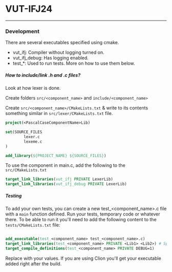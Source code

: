# VUT-IFJ24

---

### Development

There are several executables specified using cmake.

- vut_ifj: Compiler without logging turned on.
- vut_ifj_debug: Has logging enabled.
- test_*: Used to run tests. More on how to use them below.

##### How to include/link .h and .c files?

Look at how lexer is done.

Create folders `src/<component_name>` and `include/<component_name>`

Create `src/<component_name>/CMakeLists.txt` & write to its contents something similar in `src/lexer/CMakeLists.txt` file.
```cmake
project(<PascalCaseComponentName>Lib)

set(SOURCE_FILES
        lexer.c
        lexeme.c
)

add_library(${PROJECT_NAME} ${SOURCE_FILES})
```

To use the component in main.c, add the following to the `src/CMakeLists.txt`
```cmake
target_link_libraries(vut_ifj PRIVATE LexerLib)
target_link_libraries(vut_ifj_debug PRIVATE LexerLib)
```

##### Testing

To add your own tests, you can create a new test_<component_name>.c file with a `main` function defined. Run your tests, temporary code or whatever there. To be able to run it you'll need to add the following content to the `tests/CMakeLists.txt` file:

```cmake

add_executable(test_<component_name> test_<component_name>.c)
target_link_libraries(test_<component_name> PRIVATE <Lib1> <Lib2>) # Specify the library you are testing & its dependencies
target_compile_definitions(test_<component_name> PRIVATE DEBUG=1)

```

Replace <name> with your values. If you are using Clion you'll get your executable added right after the build.
